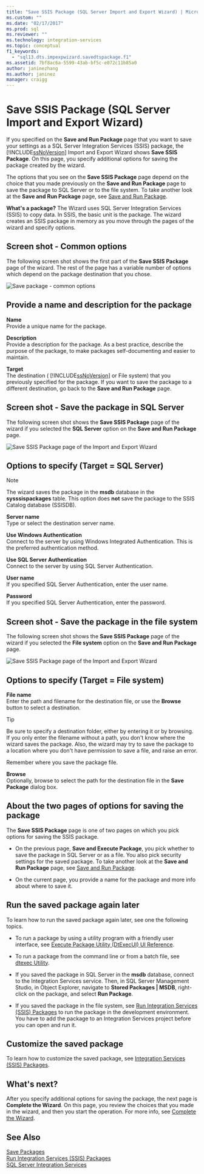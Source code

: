 ```yaml
---
title: "Save SSIS Package (SQL Server Import and Export Wizard) | Microsoft Docs"
ms.custom: ""
ms.date: "02/17/2017"
ms.prod: sql
ms.reviewer: ""
ms.technology: integration-services
ms.topic: conceptual
f1_keywords: 
  - "sql13.dts.impexpwizard.savedtspackage.f1"
ms.assetid: 7bf8ac6a-5599-43ab-bf5c-e072c11b85a0
author: janinezhang
ms.author: janinez
manager: craigg
---
```

# Save SSIS Package (SQL Server Import and Export Wizard)
  If you specified on the **Save and Run Package** page that you want to save your settings as a SQL Server Integration Services (SSIS) package, the [!INCLUDE[ssNoVersion](../../includes/ssnoversion-md.md)] Import and Export Wizard shows **Save SSIS Package**. On this page, you specify additional options for saving the package created by the wizard.  

The options that you see on the **Save SSIS Package** page depend on the choice that you made previously on the **Save and Run Package** page to save the package to SQL Server or to the file system. To take another look at the **Save and Run Package** page, see [Save and Run Package](../../integration-services/import-export-data/save-and-run-package-sql-server-import-and-export-wizard.md).
 
**What's a package?** The Wizard uses SQL Server Integration Services (SSIS) to copy data. In SSIS, the basic unit is the package. The wizard creates an SSIS package in memory as you move through the pages of the wizard and specify options.

## Screen shot - Common options
The following screen shot shows the first part of the **Save SSIS Package** page of the wizard. The rest of the  page has a variable number of options which depend on the package destination that you chose.

![Save package - common options](../../integration-services/import-export-data/media/save-package-common-options.png)

## Provide a name and description for the package  
 **Name**  
 Provide a unique name for the package.  
  
 **Description**  
 Provide a description for the package. As a best practice, describe the purpose of the package, to make packages self-documenting and easier to maintain.  
  
 **Target**  
 The destination ( [!INCLUDE[ssNoVersion](../../includes/ssnoversion-md.md)] or File system) that you previously specified for the package. If you want to save the package to a different destination, go back to the **Save and Run Package** page.

## Screen shot - Save the package in SQL Server

 The following screen shot shows the **Save SSIS Package** page of the wizard if you selected the **SQL Server** option on the **Save and Run Package** page. 
  
![Save SSIS Package page of the Import and Export Wizard](../../integration-services/import-export-data/media/save-package2.png "Save SSIS Package page of the Import and Export Wizard")  

## Options to specify (Target = SQL Server) 

 > [!NOTE]
 > The wizard saves the package in the **msdb** database in the **sysssispackages** table. This option does **not** save the package to the SSIS Catalog database (SSISDB).  
 
 **Server name**  
 Type or select the destination server name.  
   
 **Use Windows Authentication**  
Connect to the server by using Windows Integrated Authentication. This is the preferred authentication method.  
  
 **Use SQL Server Authentication**  
Connect to the server by using SQL Server Authentication.  
  
 **User name**  
If you specified SQL Server Authentication, enter the user name.  
  
 **Password**  
If you specified SQL Server Authentication, enter the password.  
    
## Screen shot - Save the package in the file system
 
The following screen shot shows the **Save SSIS Package** page of the wizard if you selected the **File system** option on the **Save and Run Package** page. 
  
![Save SSIS Package page of the Import and Export Wizard](../../integration-services/import-export-data/media/save-package1.png "Save SSIS Package page of the Import and Export Wizard")  

## Options to specify (Target = File system)

 **File name**  
 Enter the path and filename for the destination file, or use the **Browse** button to select a destination.  
  
> [!TIP]
> Be sure to specify a destination folder, either by entering it or by browsing. If you only enter the filename without a path, you don't know where the wizard saves the package. Also, the wizard may try to save the package to a location where you don't have permission to save a file, and raise an error.  
>   
>  Remember where you save the package file.  
  
 **Browse**  
 Optionally, browse to select the path for the destination file in the **Save Package** dialog box.  

## About the two pages of options for saving the package  
 The **Save SSIS Package** page is one of two pages on which you pick options for saving the SSIS package.  
  
-   On the previous page, **Save and Execute Package**, you pick whether to save the package in SQL Server or as a file. You also pick security settings for the saved package. To take another look at the **Save and Run Package** page, see [Save and Run Package](../../integration-services/import-export-data/save-and-run-package-sql-server-import-and-export-wizard.md).  
  
-   On the current page, you provide a name for the package and more info about where to save it.  
 
## Run the saved package again later  
 To learn how to run the saved package again later, see one the following topics.  
  
-   To run a package by using a utility program with a friendly user interface, see [Execute Package Utility &#40;DtExecUI&#41; UI Reference](../../integration-services/packages/execute-package-utility-dtexecui-ui-reference.md).  
  
-   To run a package from the command line or from a batch file, see [dtexec Utility](../../integration-services/packages/dtexec-utility.md).  
  
-   If you saved the package in SQL Server in the **msdb** database, connect to the Integration Services service. Then, in SQL Server Management Studio, in Object Explorer, navigate to **Stored Packages | MSDB**, right-click on the package, and select **Run Package**.

-   If you saved the package in the file system, see [Run Integration Services (SSIS) Packages](../../integration-services/packages/run-integration-services-ssis-packages.md) to run the package in the development environment. You have to add the package to an Integration Services project before you can open and run it.  

## Customize the saved package  
 To learn how to customize the saved package, see [Integration Services &#40;SSIS&#41; Packages](../../integration-services/integration-services-ssis-packages.md).  
  
## What's next?  
 After you specify additional options for saving the package, the next page is **Complete the Wizard**. On this page, you review the choices that you made in the wizard, and then you start the operation. For more info, see [Complete the Wizard](../../integration-services/import-export-data/complete-the-wizard-sql-server-import-and-export-wizard.md).  
 
## See Also  
[Save Packages](../../integration-services/save-packages.md)  
[Run Integration Services (SSIS) Packages](../../integration-services/packages/run-integration-services-ssis-packages.md)  
[SQL Server Integration Services](../../integration-services/sql-server-integration-services.md)
 
 

